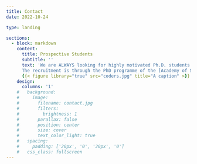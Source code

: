 ```yaml
---
title: Contact
date: 2022-10-24

type: landing

sections:
  - block: markdown
    content:
      title: Prospective Students
      subtitle: ''
      text: 'We are ALWAYS looking for highly motivated Ph.D. students interested in computational materials science.
      The recruitment is through the PhD programme of the [Academy of Scientific and Innovative Research (AcSIR)](https://acsir.res.in/admissions/)'
      {{< figure library="true" src="coders.jpg" title="A caption" >}}
    design:
      columns: '1'
    #   background:
    #     image: 
    #       filename: contact.jpg
    #       filters:
    #         brightness: 1
    #       parallax: false
    #       position: center
    #       size: cover
    #       text_color_light: true
    #   spacing:
    #     padding: ['20px', '0', '20px', '0']
    #   css_class: fullscreen
---
```

